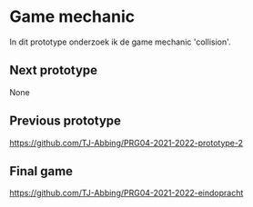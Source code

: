 # Game mechanic
In dit prototype onderzoek ik de game mechanic 'collision'.
## Next prototype
None
## Previous prototype
https://github.com/TJ-Abbing/PRG04-2021-2022-prototype-2
## Final game
https://github.com/TJ-Abbing/PRG04-2021-2022-eindopracht